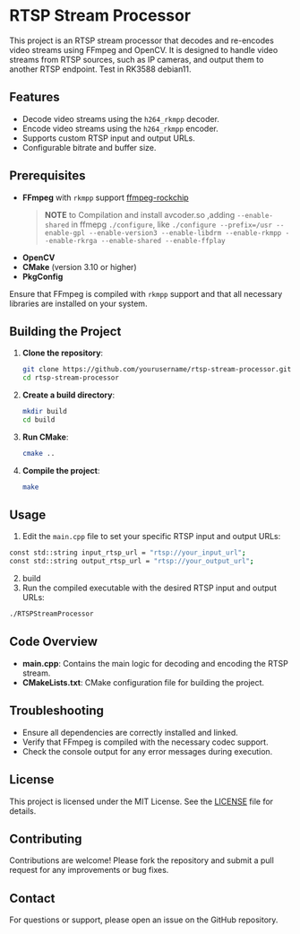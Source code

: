 # RTSP Stream Processor

This project is an RTSP stream processor that decodes and re-encodes video streams using FFmpeg and OpenCV. It is designed to handle video streams from RTSP sources, such as IP cameras, and output them to another RTSP endpoint. Test in RK3588 debian11.

## Features

- Decode video streams using the `h264_rkmpp` decoder.
- Encode video streams using the `h264_rkmpp` encoder.
- Supports custom RTSP input and output URLs.
- Configurable bitrate and buffer size.

## Prerequisites

- **FFmpeg** with `rkmpp` support [ffmpeg-rockchip](https://github.com/nyanmisaka/ffmpeg-rockchip)
  > **NOTE** to Compilation and install avcoder.so ,adding `--enable-shared` in ffmepg `./configure`, like `./configure --prefix=/usr --enable-gpl --enable-version3 --enable-libdrm --enable-rkmpp --enable-rkrga --enable-shared --enable-ffplay`
- **OpenCV**
- **CMake** (version 3.10 or higher)
- **PkgConfig**

Ensure that FFmpeg is compiled with `rkmpp` support and that all necessary libraries are installed on your system.

## Building the Project

1. **Clone the repository**:
   ```bash
   git clone https://github.com/yourusername/rtsp-stream-processor.git
   cd rtsp-stream-processor
   ```

2. **Create a build directory**:
   ```bash
   mkdir build
   cd build
   ```

3. **Run CMake**:
   ```bash
   cmake ..
   ```

4. **Compile the project**:
   ```bash
   make
   ```

## Usage
1. Edit the `main.cpp` file to set your specific RTSP input and output URLs:
```bash
const std::string input_rtsp_url = "rtsp://your_input_url";
const std::string output_rtsp_url = "rtsp://your_output_url";
```
2. build
3. Run the compiled executable with the desired RTSP input and output URLs:
```bash
./RTSPStreamProcessor
```

## Code Overview

- **main.cpp**: Contains the main logic for decoding and encoding the RTSP stream.
- **CMakeLists.txt**: CMake configuration file for building the project.

## Troubleshooting

- Ensure all dependencies are correctly installed and linked.
- Verify that FFmpeg is compiled with the necessary codec support.
- Check the console output for any error messages during execution.

## License

This project is licensed under the MIT License. See the [LICENSE](LICENSE) file for details.

## Contributing

Contributions are welcome! Please fork the repository and submit a pull request for any improvements or bug fixes.

## Contact

For questions or support, please open an issue on the GitHub repository.
